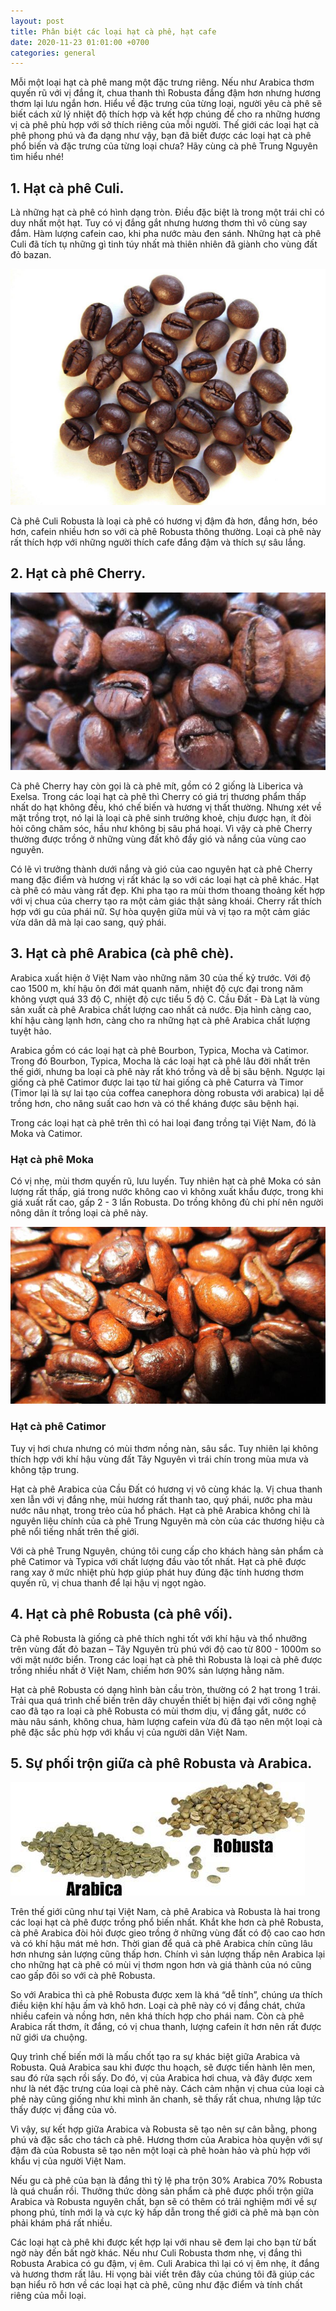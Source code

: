 ```yaml
---
layout: post
title: Phân biệt các loại hạt cà phê, hạt cafe
date: 2020-11-23 01:01:00 +0700
categories: general
---
```


Mỗi một loại hạt cà phê mang một đặc trưng riêng. Nếu như Arabica thơm quyến rũ với vị đắng ít, chua thanh thì Robusta đắng đậm hơn nhưng hương thơm lại lưu ngắn hơn. Hiểu về đặc trưng của từng loại, người yêu cà phê sẽ biết cách xử lý nhiệt độ thích hợp và kết hợp chúng để cho ra những hương vị cà phê phù hợp với sở thích riêng của mỗi người. Thế giới các loại hạt cà phê phong phú và đa dạng như vậy, bạn đã biết được các loại hạt cà phê phổ biến và đặc trưng của từng loại chưa? Hãy cùng cà phê Trung Nguyên tìm hiểu nhé!

## 1. Hạt cà phê Culi.

Là những hạt cà phê có hình dạng tròn. Điều đặc biệt là trong một trái chỉ có duy nhất một hạt. Tuy có vị đắng gắt nhưng hương thơm thì vô cùng say đắm. Hàm lượng cafein cao, khi pha nước màu đen sánh. Những hạt cà phê Culi đã tích tụ những gì tinh túy nhất mà thiên nhiên đã giành cho vùng đất đỏ bazan.

![Hạt cà phê Culi](/assets/posts/phan-biet-cac-hat-cafe/hat-ca-phe-culi.jpg)

Cà phê Culi Robusta là loại cà phê có hương vị đậm đà hơn, đắng hơn, béo hơn, cafein nhiều hơn so với cà phê Robusta thông thường. Loại cà phê này rất thích hợp với những người thích cafe đắng đậm và thích sự sâu lắng.

## 2. Hạt cà phê Cherry.

![Hạt cà phê Cherry](/assets/posts/phan-biet-cac-hat-cafe/hat-ca-phe-cherry.jpg)

Cà phê Cherry hay còn gọi là cà phê mít, gồm có 2 giống là Liberica và Exelsa. Trong các loại hạt cà phê thì Cherry có giá trị thương phẩm thấp nhất do hạt không đều, khó chế biến và hương vị thất thường. Nhưng xét về mặt trồng trọt, nó lại là loại cà phê sinh trưởng khoẻ, chịu được hạn, ít đòi hỏi công chăm sóc, hầu như không bị sâu phá hoại. Vì vậy cà phê Cherry thường được trồng ở những vùng đất khô đầy gió và nắng của vùng cao nguyên.

Có lẽ vì trưởng thành dưới nắng và gió của cao nguyên hạt cà phê Cherry mang đặc điểm và hương vị rất khác lạ so với các loại hạt cà phê khác. Hạt cà phê có màu vàng rất đẹp. Khi pha tạo ra mùi thơm thoang thoảng kết hợp với vị chua của cherry tạo ra một cảm giác thật sảng khoái. Cherry rất thích hợp với gu của phái nữ. Sự hòa quyện giữa mùi và vị tạo ra một cảm giác vừa dân dã mà lại cao sang, quý phái.

## 3. Hạt cà phê Arabica (cà phê chè).

Arabica xuất hiện ở Việt Nam vào những năm 30 của thế kỷ trước. Với độ cao 1500 m, khí hậu ôn đới mát quanh năm, nhiệt độ cực đại trong năm không vượt quá 33 độ C, nhiệt độ cực tiểu 5 độ C. Cầu Đất - Đà Lạt là vùng sản xuất cà phê Arabica chất lượng cao nhất cả nước. Địa hình càng cao, khí hậu càng lạnh hơn, càng cho ra những hạt cà phê Arabica chất lượng tuyệt hảo.

Arabica gồm có các loại hạt cà phê Bourbon, Typica, Mocha và Catimor. Trong đó Bourbon, Typica, Mocha là các loại hạt cà phê lâu đời nhất trên thế giới, nhưng ba loại cà phê này rất khó trồng và dễ bị sâu bệnh. Ngược lại giống cà phê Catimor được lai tạo từ hai giống cà phê Caturra và Timor (Timor lại là sự lai tạo của coffea canephora dòng robusta với arabica) lại dễ trồng hơn, cho năng suất cao hơn và có thể kháng được sâu bệnh hại.

Trong các loại hạt cà phê trên thì có hai loại đang trồng tại Việt Nam, đó là Moka và Catimor.

### Hạt cà phê Moka

Có vị nhẹ, mùi thơm quyến rũ, lưu luyến. Tuy nhiên hạt cà phê Moka có sản lượng rất thấp, giá trong nước không cao vì không xuất khẩu được, trong khi giá xuất rất cao, gấp 2 - 3 lần Robusta. Do trồng không đủ chi phí nên người nông dân ít trồng loại cà phê này.

![Hạt cà phê Moka](/assets/posts/phan-biet-cac-hat-cafe/hat-ca-phe-moka.jpg)

### Hạt cà phê Catimor

Tuy vị hơi chưa nhưng có mùi thơm nồng nàn, sâu sắc. Tuy nhiên lại không thích hợp với khí hậu vùng đất Tây Nguyên vì trái chín trong mùa mưa và không tập trung.

Hạt cà phê Arabica của Cầu Đất có hương vị vô cùng khác lạ. Vị chua thanh xen lẫn với vị đắng nhẹ, mùi hương rất thanh tao, quý phái, nước pha màu nước nâu nhạt, trong trẻo của hổ phách. Hạt cà phê Arabica không chỉ là nguyên liệu chính của cà phê Trung Nguyên mà còn của các thương hiệu cà phê nổi tiếng nhất trên thế giới.

Với cà phê Trung Nguyên, chúng tôi cung cấp cho khách hàng sản phẩm cà phê Catimor và Typica với chất lượng đầu vào tốt nhất. Hạt cà phê được rang xay ở mức nhiệt phù hợp giúp phát huy đúng đặc tính hương thơm quyến rũ, vị chua thanh để lại hậu vị ngọt ngào.

## 4. Hạt cà phê Robusta (cà phê vối).

Cà phê Robusta là giống cà phê thích nghi tốt với khí hậu và thổ nhưỡng trên vùng đất đỏ bazan – Tây Nguyên trù phú với độ cao từ 800 - 1000m so với mặt nước biển. Trong các loại hạt cà phê thì Robusta là loại cà phê được trồng nhiều nhất ở Việt Nam, chiếm hơn 90% sản lượng hằng năm.

Hạt cà phê Robusta có dạng hình bàn cầu tròn, thường có 2 hạt trong 1 trái. Trải qua quá trình chế biến trên dây chuyền thiết bị hiện đại với công nghệ cao đã tạo ra loại cà phê Robusta có mùi thơm dịu, vị đắng gắt, nước có màu nâu sánh, không chua, hàm lượng cafein vừa đủ đã tạo nên một loại cà phê đặc sắc phù hợp với khẩu vị của người dân Việt Nam.

## 5. Sự phối trộn giữa cà phê Robusta và Arabica.

![Hình ảnh hạt cà phê Arabica và Robusta](/assets/posts/phan-biet-cac-hat-cafe/hat-ca-phe-arabica-robusta.jpg)

Trên thế giới cũng như tại Việt Nam, cà phê Arabica và Robusta là hai trong các loại hạt cà phê được trồng phổ biến nhất. Khắt khe hơn cà phê Robusta, cà phê Arabica đòi hỏi được gieo trồng ở những vùng đất có độ cao cao hơn và có khí hậu mát mẻ hơn. Thời gian để quả cà phê Arabica chín cũng lâu hơn nhưng sản lượng cũng thấp hơn. Chính vì sản lượng thấp nên Arabica lại cho những hạt cà phê có mùi vị thơm ngon hơn và giá thành của nó cũng cao gấp đôi so với cà phê Robusta.

So với Arabica thì cà phê Robusta được xem là khá “dễ tính”, chúng ưa thích điều kiện khí hậu ấm và khô hơn. Loại cà phê này có vị đắng chát, chứa nhiều cafein và nồng hơn, nên khá thích hợp cho phái nam. Còn cà phê Arabica rất thơm, ít đắng, có vị chua thanh, lượng cafein ít hơn nên rất được nữ giới ưa chuộng.

Quy trình chế biến mới là mấu chốt tạo ra sự khác biệt giữa Arabica và Robusta. Quả Arabica sau khi được thu hoạch, sẽ được tiến hành lên men, sau đó rửa sạch rồi sấy. Do đó, vị của Arabica hơi chua, và đây được xem như là nét đặc trưng của loại cà phê này. Cách cảm nhận vị chua của loại cà phê này cũng giống như khi mình ăn chanh, sẽ thấy rất chua, nhưng lập tức thấy được vị đắng của vỏ.

Vì vậy, sự kết hợp giữa Arabica và Robusta sẽ tạo nên sự cân bằng, phong phú và đặc sắc cho tách cà phê. Hương thơm của Arabica hòa quyện với sự đậm đà của Robusta sẽ tạo nên một loại cà phê hoàn hảo và phù hợp với khẩu vị của người Việt Nam.

Nếu gu cà phê của bạn là đắng thì tỷ lệ pha trộn 30% Arabica 70% Robusta là quá chuẩn rồi. Thưởng thức dòng sản phẩm cà phê được phối trộn giữa Arabica và Robusta nguyên chất, bạn sẽ có thêm có trải nghiệm mới về sự phong phú, tính mới lạ và cực kỳ hấp dẫn trong thế giới cà phê mà bạn còn phải khám phá rất nhiều.

Các loại hạt cà phê khi được kết hợp lại với nhau sẽ đem lại cho bạn từ bất ngờ này đến bất ngờ khác. Nếu như Culi Robusta thơm nhẹ, vị đắng thì Robusta Arabica có gu đậm, vị êm. Culi Arabica thì lại có vị êm nhẹ, ít đắng và hương thơm rất lâu. Hi vọng bài viết trên đây của chúng tôi đã giúp các bạn hiểu rõ hơn về các loại hạt cà phê, cũng như đặc điểm và tính chất riêng của mỗi loại.
